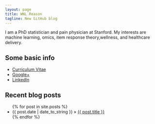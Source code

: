 ```yaml
---
layout: page
title: WNL Reason
tagline: New GitHub blog
---
```


I am a PhD statistician and pain physician at Stanford. My interests are machine learning, omics, item response theory,wellness, and healthcare delivery. 

<h2>Some basic info</h2>
<ul>
  <li><a href="https://dl.dropbox.com/u/4166373/CV/Ming-Chih-Kao-CV.pdf">Curriculum Vitae</a></li>
  <li><a href="https://plus.google.com/100952468373748554033/about">Google+</a></li>
  <li><a href="http://www.linkedin.com/profile/view?id=386626">LinkedIn</a></li>
</ul>

<h2>Recent blog posts</h2>
<ul class="posts">
  {% for post in site.posts %}
    <li><span>{{ post.date | date_to_string }}</span> &raquo; <a href="{{ BASE_PATH }}{{ post.url }}">{{ post.title }}</a></li>
  {% endfor %}
</ul>

